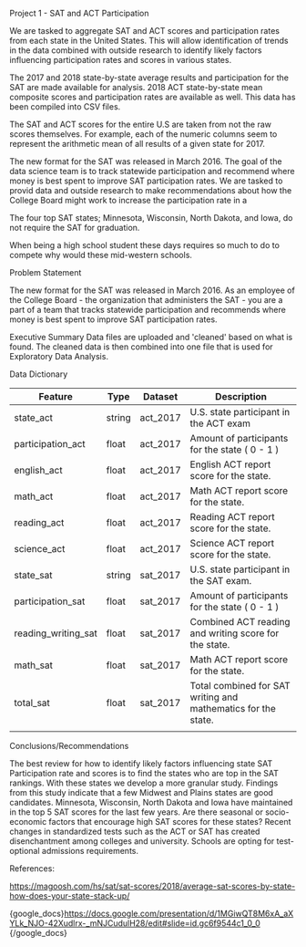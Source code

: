 

Project 1 - SAT and ACT Participation

We are tasked to aggregate SAT and ACT scores and participation rates from each state in the United States. This will allow identification of trends in the data combined with outside research to identify likely factors influencing participation rates and scores in various states.

The 2017 and 2018 state-by-state average results and participation for the SAT are made available for analysis. 2018 ACT state-by-state mean composite scores and participation rates are available as well.  This data has been compiled into CSV files.

The SAT and ACT scores for the entire U.S are taken from not the raw scores themselves. For example, each of the numeric columns seem to represent the arithmetic mean of all results of a given state for 2017.


The new format for the SAT was released in March 2016. The goal of the data science team is to track statewide participation and recommend where money is best spent to improve SAT participation rates. We are tasked to provid data and outside research to make recommendations about how the College Board might work to increase the participation rate in a <state>


The four top SAT states; Minnesota, Wisconsin, North Dakota, and Iowa, do not require the SAT for graduation.

When being a high school student these days requires so much to do to compete why would these mid-western schools. 



Problem Statement

The new format for the SAT was released in March 2016. As an employee of the College Board - the organization that administers the SAT - you are a part of a team that tracks statewide participation and recommends where money is best spent to improve SAT participation rates.

Executive Summary
Data files are uploaded and 'cleaned' based on what is found. The cleaned data is then combined into one file that is used for Exploratory Data Analysis.

Data Dictionary

| Feature             	| Type   	| Dataset  	| Description                                                   	|
|---------------------	|--------	|----------	|---------------------------------------------------------------	|
| state_act           	| string 	| act_2017 	| U.S. state participant in the ACT exam                        	|
| participation_act   	| float  	| act_2017 	| Amount of participants for the state ( 0 - 1 )                	|
| english_act         	| float  	| act_2017 	| English ACT report score for the state.                       	|
| math_act            	| float  	| act_2017 	| Math ACT report score for the state.                          	|
| reading_act         	| float  	| act_2017 	| Reading ACT report score for the state.                       	|
| science_act         	| float  	| act_2017 	| Science ACT report score for the state.                       	|
| state_sat           	| string 	| sat_2017 	| U.S. state participant in the SAT exam.                       	|
| participation_sat   	| float  	| sat_2017 	| Amount of participants for the state ( 0 - 1 )                	|
| reading_writing_sat 	| float  	| sat_2017 	| Combined ACT reading and writing score for the state.         	|
| math_sat            	| float  	| sat_2017 	| Math ACT report score for the state.                          	|
| total_sat           	| float  	| sat_2017 	| Total combined for SAT writing and mathematics for the state. 	|
|                     	|        	|          	|                                                               	|


Conclusions/Recommendations

The best review for how to identify likely factors influencing state SAT Participation rate and scores is to find the states who are top in the SAT rankings. With these states we develop a more granular study. Findings from this study indicate that a few Midwest and Plains states are good candidates. Minnesota, Wisconsin, North Dakota and Iowa have maintained in the top 5 SAT scores for the last few years. Are there seasonal or socio-economic factors that encourage high SAT scores for these states? Recent changes in standardized tests such as the ACT or SAT has created disenchantment among colleges and university. Schools are opting for test-optional admissions requirements.





References:

https://magoosh.com/hs/sat/sat-scores/2018/average-sat-scores-by-state-how-does-your-state-stack-up/



{google_docs}https://docs.google.com/presentation/d/1MGiwQT8M6xA_aXYLk_NJO-42Xudlrx-_mNJCudulH28/edit#slide=id.gc6f9544c1_0_0 {/google_docs}








